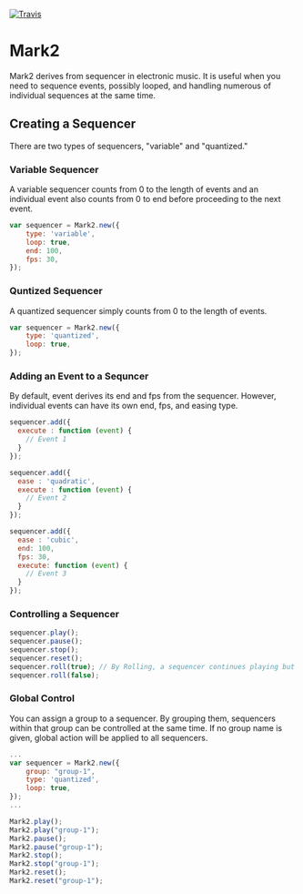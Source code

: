[![Travis](https://img.shields.io/travis/minnam/mark2.svg?style=flat-square)](https://travis-ci.org/minnam/mark2)
# Mark2

Mark2 derives from sequencer in electronic music. It is useful when you need to sequence events, possibly looped, and handling numerous of individual sequences at the same time.

## Creating a Sequencer

There are two types of sequencers, "variable" and "quantized."

### Variable Sequencer
A variable sequencer counts from 0 to the length of events and an individual event also counts from 0 to end before proceeding to the next event.
```javascript
var sequencer = Mark2.new({
    type: 'variable',
    loop: true,
    end: 100,
    fps: 30,
});
```

### Quntized Sequencer
A quantized sequencer simply counts from 0 to the length of events.
```javascript
var sequencer = Mark2.new({
    type: 'quantized',
    loop: true,
});
```

### Adding an Event to a Sequncer
By default, event derives its end and fps from the sequencer. However, individual events can have its own end, fps, and easing type.

```javascript
sequencer.add({
  execute : function (event) {
    // Event 1
  }
});

sequencer.add({
  ease : 'quadratic',
  execute : function (event) {
    // Event 2
  }
});

sequencer.add({
  ease : 'cubic',
  end: 100,
  fps: 30,
  execute: function (event) {
    // Event 3
  }
});

```

### Controlling a Sequencer
```javascript
sequencer.play();
sequencer.pause();
sequencer.stop();
sequencer.reset();
sequencer.roll(true); // By Rolling, a sequencer continues playing but does not proceed to the next event.
sequencer.roll(false);
```

### Global Control
You can assign a group to a sequencer. By grouping them, sequencers within that group can be controlled at the same time.
If no group name is given, global action will be applied to all sequencers.

```javascript
...
var sequencer = Mark2.new({
    group: "group-1",
    type: 'quantized',
    loop: true,
});
...

Mark2.play();
Mark2.play("group-1");
Mark2.pause();
Mark2.pause("group-1");
Mark2.stop();
Mark2.stop("group-1");
Mark2.reset();
Mark2.reset("group-1");
```
